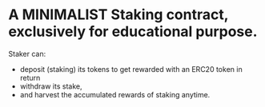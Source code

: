 A MINIMALIST Staking contract, exclusively for educational purpose.
======================================================
Staker can:
- deposit (staking) its tokens to get rewarded with an ERC20 token in return
- withdraw its stake, 
- and harvest the accumulated rewards of staking anytime.